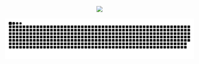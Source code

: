 <div align="center">
  <div>
    <a href="https://blog.sunguoqi.com/">
      <img src="https://readme-typing-svg.demolab.com?font=consolas&weight=500&size=30&pause=1000&color=D984F7&center=true&width=435&separator=%3C&lines=printf(%22Hello+world!%22);" />
    </a>
  </div>
  
  <!-- <picture>
    <source media="(prefers-color-scheme: dark)" srcset="https://cdn.jsdelivr.net/gh/sun0225SUN/sun0225SUN/assets/images/coding.gif" />
    <source media="(prefers-color-scheme: light)" srcset="https://cdn.jsdelivr.net/gh/sun0225SUN/sun0225SUN/assets/images/developer.svg" height="225px" />
    <img src="https://cdn.jsdelivr.net/gh/sun0225SUN/sun0225SUN/assets/images/coding.gif" />
  </picture> -->

![暗色](https://raw.githubusercontent.com/dongqianyu99/dongqianyu99/output/github-contribution-grid-snake-dark.svg)
<!-- ![亮色](https://raw.githubusercontent.com/你的用户名/你的仓库名/output/github-contribution-grid-snake.svg) -->
